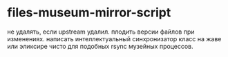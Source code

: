 # files-museum-mirror-script
не удалять, если upstream удалил. плодить версии файлов при изменениях. написать интеллектуальный синхронизатор класс на жаве или эликсире чисто для подобных rsync музейных процессов.

